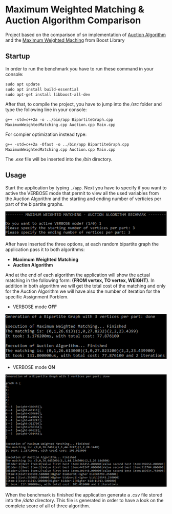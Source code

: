 # Maximum Weighted Matching & Auction Algorithm Comparison 
Project based on the comparison of sn implementation of [Auction Algorithm](https://web.mit.edu/dimitrib/www/Auction_Trans.pdf) and the [Maximum Weighted Maching](https://www.boost.org/doc/libs/1_79_0/libs/graph/doc/maximum_weighted_matching.html) from Boost Library

## Startup
In order to run the benchmark you have to run these command in your console:
```
sudo apt update
sudo apt install build-essential
sudo apt-get install libboost-all-dev
```

After that, to compile the project, you have to jump into the */src* folder and type the following line in your console:

```
g++ -std=c++2a -o ../bin/app BipartiteGraph.cpp MaximumWeightedMatching.cpp Auction.cpp Main.cpp
```

For compier optimization instead type:
```
g++ -std=c++2a -Ofast -o ../bin/app BipartiteGraph.cpp MaximumWeightedMatching.cpp Auction.cpp Main.cpp
```

The *.exe* file will be inserted into the */bin* directory.

## Usage
Start the application by typing ```./app```. Next you have to specify if you want to active the VERBOSE mode that permit to view all the used variables from the Auction Algorithm and the starting and ending number of verticies per part of the bipartite graphs.

![](images/console_1.png)

After have inserted the three options, at each random bipartite graph the application pass it to both algorithms:
* **Maximum Weighted Matching**
* **Auction Algorithm**

And at the end of each algorithm the application will show the actual matching in the following form: **(FROM vertex, TO vertex, WEIGHT)**. In addition in both algorithm we will get the total cost of the matching and only for the Auction Algorithm we will have also the number of iteration for the specific Assignment Porblem.

* VERBOSE mode **OFF**

![](images/console_2.png)

* VERBOSE mode **ON**

![](images/console_3.png)

When the benchmark is finished the application generate a *.csv* file stored into the */data* directory. This file is generated in order to have a look on the complete score of all of three algorithm.
